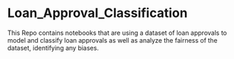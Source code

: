 # Loan_Approval_Classification
This Repo contains notebooks that are using a dataset of loan approvals to model and classify loan approvals as well as analyze the fairness of the dataset, identifying any biases.

